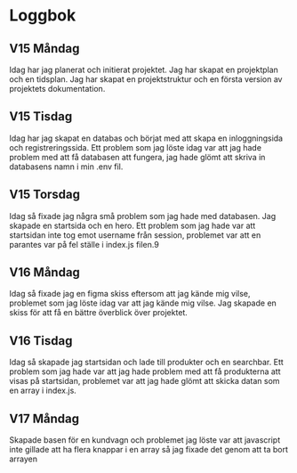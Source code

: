 # Loggbok

## V15 Måndag
Idag har jag planerat och initierat projektet. Jag har skapat en projektplan och en tidsplan. Jag har skapat en projektstruktur och en första version av projektets dokumentation.

## V15 Tisdag
Idag har jag skapat en databas och börjat med att skapa en inloggningsida och registreringssida. Ett problem som jag löste idag var att jag hade problem med att få databasen att fungera, jag hade glömt att skriva in databasens namn i min .env fil.

## V15 Torsdag
Idag så fixade jag några små problem som jag hade med databasen. Jag skapade en startsida och en hero. Ett problem som jag hade var att startsidan inte tog emot username från session, problemet var att en parantes var på fel ställe i index.js filen.9

## V16 Måndag
Idag så fixade jag en figma skiss eftersom att jag kände mig vilse, problemet som jag löste idag var att jag kände mig vilse. Jag skapade en skiss för att få en bättre överblick över projektet.

## V16 Tisdag
Idag så skapade jag startsidan och lade till produkter och en searchbar. Ett problem som jag hade var att jag hade problem med att få produkterna att visas på startsidan, problemet var att jag hade glömt att skicka datan som en array i index.js.

## V17 Måndag
Skapade basen för en kundvagn och problemet jag löste var att javascript inte gillade att ha flera knappar i en array så jag fixade det genom att ta bort arrayen